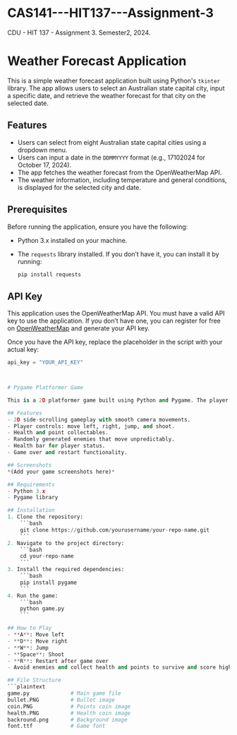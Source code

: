 # CAS141---HIT137---Assignment-3
CDU - HIT 137 - Assignment 3. Semester2, 2024.

# Weather Forecast Application

This is a simple weather forecast application built using Python's `tkinter` library. The app allows users to select an Australian state capital city, input a specific date, and retrieve the weather forecast for that city on the selected date.

## Features

- Users can select from eight Australian state capital cities using a dropdown menu.
- Users can input a date in the `DDMMYYYY` format (e.g., 17102024 for October 17, 2024).
- The app fetches the weather forecast from the OpenWeatherMap API.
- The weather information, including temperature and general conditions, is displayed for the selected city and date.

## Prerequisites

Before running the application, ensure you have the following:

- Python 3.x installed on your machine.
- The `requests` library installed. If you don’t have it, you can install it by running:

    ```bash
    pip install requests
    ```

## API Key

This application uses the OpenWeatherMap API. You must have a valid API key to use the application. If you don’t have one, you can register for free on [OpenWeatherMap](https://openweathermap.org/api) and generate your API key.

Once you have the API key, replace the placeholder in the script with your actual key:

```python
api_key = "YOUR_API_KEY"



# Pygame Platformer Game

This is a 2D platformer game built using Python and Pygame. The player can move left, right, jump, and shoot, while avoiding enemies and collecting items such as health and points. The game features scrolling backgrounds and randomly generated enemies and items.

## Features
- 2D side-scrolling gameplay with smooth camera movements.
- Player controls: move left, right, jump, and shoot.
- Health and point collectables.
- Randomly generated enemies that move unpredictably.
- Health bar for player status.
- Game over and restart functionality.

## Screenshots
*(Add your game screenshots here)*

## Requirements
- Python 3.x
- Pygame library

## Installation
1. Clone the repository:
    ```bash
    git clone https://github.com/yourusername/your-repo-name.git
    ```
2. Navigate to the project directory:
    ```bash
    cd your-repo-name
    ```
3. Install the required dependencies:
    ```bash
    pip install pygame
    ```
4. Run the game:
    ```bash
    python game.py
    ```

## How to Play
- **A**: Move left
- **D**: Move right
- **W**: Jump
- **Space**: Shoot
- **R**: Restart after game over
- Avoid enemies and collect health and points to survive and score higher!

## File Structure
```plaintext
game.py             # Main game file
bullet.PNG          # Bullet image
coin.PNG            # Points coin image
health.PNG          # Health coin image
backround.png       # Background image
font.ttf            # Game font
